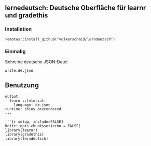 ## lernedeutsch: Deutsche Oberfläche für learnr und gradethis

### Installation

```
remotes::install_github("volkerschmid/lerndeutsch")
```

### Einmalig

Schreibe deutsche JSON-Datei:

```
write.de.json
```

## Benutzung

```
output: 
  learnr::tutorial:
    language: de.json
runtime: shiny_prerendered
---

```{r setup, include=FALSE}
knitr::opts_chunk$set(echo = FALSE)
library(learnr)
library(gradethis)
library(lerndeutsch)
```

```

